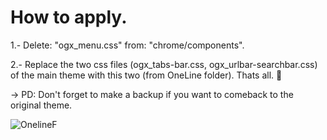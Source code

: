 # How to apply.
1.- Delete: "ogx_menu.css" from: "chrome/components". 

2.- Replace the two css files (ogx_tabs-bar.css, ogx_urlbar-searchbar.css) of the main theme with this two (from OneLine folder). Thats all. 💙

-> PD: Don't forget to make a backup if you want to comeback to the original theme.

![OnelineF](https://user-images.githubusercontent.com/22057609/149003353-e18a6abe-f963-4dbb-bbc6-dcc04ff00cd6.png)
